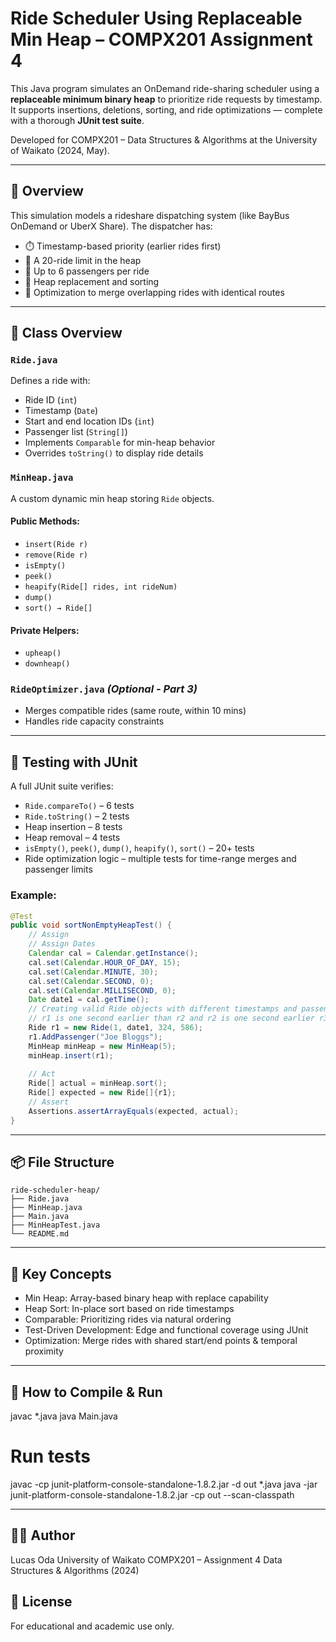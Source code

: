 # Ride Scheduler Using Replaceable Min Heap – COMPX201 Assignment 4

This Java program simulates an OnDemand ride-sharing scheduler using a **replaceable minimum binary heap** to prioritize ride requests by timestamp. It supports insertions, deletions, sorting, and ride optimizations — complete with a thorough **JUnit test suite**.

Developed for COMPX201 – Data Structures & Algorithms at the University of Waikato (2024, May).

---

## 🚖 Overview

This simulation models a rideshare dispatching system (like BayBus OnDemand or UberX Share). The dispatcher has:

- ⏱️ Timestamp-based priority (earlier rides first)
- 🚗 A 20-ride limit in the heap
- 👥 Up to 6 passengers per ride
- 🔁 Heap replacement and sorting
- 🧠 Optimization to merge overlapping rides with identical routes

---

## 🧱 Class Overview

### `Ride.java`
Defines a ride with:
- Ride ID (`int`)
- Timestamp (`Date`)
- Start and end location IDs (`int`)
- Passenger list (`String[]`)
- Implements `Comparable` for min-heap behavior
- Overrides `toString()` to display ride details

### `MinHeap.java`
A custom dynamic min heap storing `Ride` objects.

#### Public Methods:
- `insert(Ride r)`
- `remove(Ride r)`
- `isEmpty()`
- `peek()`
- `heapify(Ride[] rides, int rideNum)`
- `dump()`
- `sort() → Ride[]`

#### Private Helpers:
- `upheap()`
- `downheap()`

### `RideOptimizer.java` *(Optional - Part 3)*
- Merges compatible rides (same route, within 10 mins)
- Handles ride capacity constraints

---

## 🧪 Testing with JUnit

A full JUnit suite verifies:
- `Ride.compareTo()` – 6 tests
- `Ride.toString()` – 2 tests
- Heap insertion – 8 tests
- Heap removal – 4 tests
- `isEmpty()`, `peek()`, `dump()`, `heapify()`, `sort()` – 20+ tests
- Ride optimization logic – multiple tests for time-range merges and passenger limits

### Example:
```java
@Test
public void sortNonEmptyHeapTest() {
    // Assign
    // Assign Dates 
    Calendar cal = Calendar.getInstance();
    cal.set(Calendar.HOUR_OF_DAY, 15);
    cal.set(Calendar.MINUTE, 30);
    cal.set(Calendar.SECOND, 0);
    cal.set(Calendar.MILLISECOND, 0);
    Date date1 = cal.getTime();
    // Creating valid Ride objects with different timestamps and passengers
    // r1 is one second earlier than r2 and r2 is one second earlier r3, and so on
    Ride r1 = new Ride(1, date1, 324, 586);
    r1.AddPassenger("Joe Bloggs");
    MinHeap minHeap = new MinHeap(5);
    minHeap.insert(r1);
    
    // Act
    Ride[] actual = minHeap.sort();
    Ride[] expected = new Ride[]{r1};
    // Assert
    Assertions.assertArrayEquals(expected, actual);
}
```

--- 

## 📦 File Structure
```plaintext
ride-scheduler-heap/
├── Ride.java
├── MinHeap.java
├── Main.java
├── MinHeapTest.java
└── README.md
```

--- 

## 🧠 Key Concepts
- Min Heap: Array-based binary heap with replace capability
- Heap Sort: In-place sort based on ride timestamps
- Comparable: Prioritizing rides via natural ordering
- Test-Driven Development: Edge and functional coverage using JUnit
- Optimization: Merge rides with shared start/end points & temporal proximity

--- 

## 🏁 How to Compile & Run

javac *.java
java Main.java            

# Run tests
javac -cp junit-platform-console-standalone-1.8.2.jar -d out *.java
java -jar junit-platform-console-standalone-1.8.2.jar -cp out --scan-classpath

---

## 👨‍🎓 Author
Lucas Oda
University of Waikato
COMPX201 – Assignment 4
Data Structures & Algorithms (2024)


## 📜 License
For educational and academic use only.
